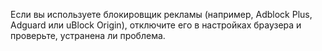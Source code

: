 Если вы используете блокировщик рекламы (например, Adblock Plus, Adguard или uBlock Origin), отключите его в настройках браузера и проверьте, устранена ли проблема.